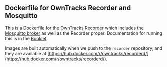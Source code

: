 ## Dockerfile for OwnTracks Recorder and Mosquitto

This is a Dockerfile for the [OwnTracks Recorder](https://github.com/owntracks/recorder) which includes the [Mosquitto broker](http://mosquitto.org) as well as the Recorder proper. Documentation for running this is in the [Booklet](http://owntracks.org/booklet/clients/recorder/).

Images are built automatically when we push to the `recorder` repository, and they are available at [https://hub.docker.com/r/owntracks/recorderd/](https://hub.docker.com/r/owntracks/recorderd/).
